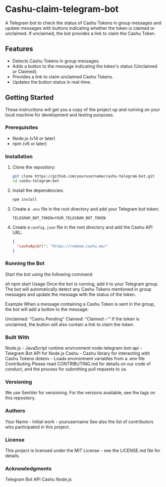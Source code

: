 # Cashu-claim-telegram-bot

A Telegram bot to check the status of Cashu Tokens in group messages and update messages with buttons indicating whether the token is claimed or unclaimed. If unclaimed, the bot provides a link to claim the Cashu Token.

## Features

- Detects Cashu Tokens in group messages.
- Adds a button to the message indicating the token's status (Unclaimed or Claimed).
- Provides a link to claim unclaimed Cashu Tokens.
- Updates the button status in real-time.

## Getting Started

These instructions will get you a copy of the project up and running on your local machine for development and testing purposes.

### Prerequisites

- Node.js (v14 or later)
- npm (v6 or later)

### Installation

1. Clone the repository:

    ```sh
    git clone https://github.com/yourusername/cashu-telegram-bot.git
    cd cashu-telegram-bot
    ```

2. Install the dependencies:

    ```sh
    npm install
    ```

3. Create a `.env` file in the root directory and add your Telegram bot token:

    ```plaintext
    TELEGRAM_BOT_TOKEN=YOUR_TELEGRAM_BOT_TOKEN
    ```

4. Create a `config.json` file in the root directory and add the Cashu API URL:

    ```json
    {
      "cashuApiUrl": "https://redeem.cashu.me/"
    }
    ```

### Running the Bot
Start the bot using the following command:

sh
npm start
Usage
Once the bot is running, add it to your Telegram group. The bot will automatically detect any Cashu Tokens mentioned in group messages and update the message with the status of the token.

Example
When a message containing a Cashu Token is sent in the group, the bot will add a button to the message:

Unclaimed: "Cashu Pending"
Claimed: "Claimed ✅"
If the token is unclaimed, the button will also contain a link to claim the token.


### Built With
Node.js - JavaScript runtime environment
node-telegram-bot-api - Telegram Bot API for Node.js
Cashu - Cashu library for interacting with Cashu Tokens
dotenv - Loads environment variables from a .env file
Contributing
Please read CONTRIBUTING.md for details on our code of conduct, and the process for submitting pull requests to us.

### Versioning
We use SemVer for versioning. For the versions available, see the tags on this repository.

### Authors
Your Name - Initial work - yourusername
See also the list of contributors who participated in this project.

### License
This project is licensed under the MIT License - see the LICENSE.md file for details.

### Acknowledgments
Telegram Bot API
Cashu
Node.js
